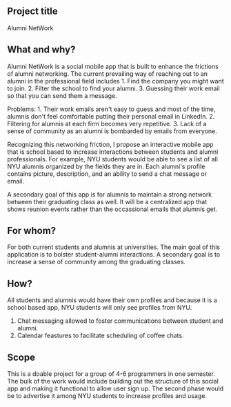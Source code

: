 ## Project title
Alumni NetWork

## What and why?
Alumni NetWork is a social mobile app that is built to enhance the frictions of alumni networking. The current prevailing way of reaching out to an alumni in the professional field includes 1. Find the company you might want to join. 2. Filter the school to find your alumni. 3. Guessing their work email so that you can send them a message.

Problems: 1. Their work emails aren't easy to guess and most of the time, alumnis don't feel comfortable putting their personal email in LinkedIn. 2. Filtering for alumnis at each firm becomes very repetitive. 3. Lack of a sense of community as an alumni is bombarded by emails from everyone.

Recognizing this networking friction, I propose an interactive mobile app that is school based to increase interactions between students and alumni professionals. For example, NYU students would be able to see a list of all NYU alumnis organized by the fields they are in. Each alumni's profile contains picture, description, and an ability to send a chat message or email.  

A secondary goal of this app is for alumnis to maintain a strong network between their graduating class as well. It will be a centralized app that shows reunion events rather than the occassional emails that alumnis get.

## For whom?
For both current students and alumnis at universities. The main goal of this application is to bolster student-alumni interactions. A secondary goal is to increase a sense of community among the graduating classes.

## How? 
All students and alumnis would have their own profiles and because it is a school based app, NYU students will only see profiles from NYU. 

1. Chat messaging allowed to foster communications between student and alumni.
2. Calendar feastures to facilitate scheduling of coffee chats.

## Scope
This is a doable project for a group of 4-6 programmers in one semester. The bulk of the work would include building out the structure of this social app and making it functional to allow user sign up. The second phase would be to advertise it among NYU students to increase profiles and usage. 
